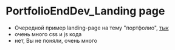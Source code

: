 # PortfolioEndDev_Landing page
- Очередной пример landing-page на тему "портфолио", [тык](https://maximbesperstov.github.io/PortfolioEndDev_Landing/)
- очень много css и js кода
- нет, Вы не поняли, очень много

